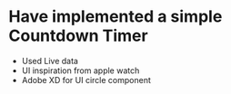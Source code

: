 # Have implemented a simple Countdown Timer

* Used Live data
* UI inspiration from apple watch
* Adobe XD for UI circle component

